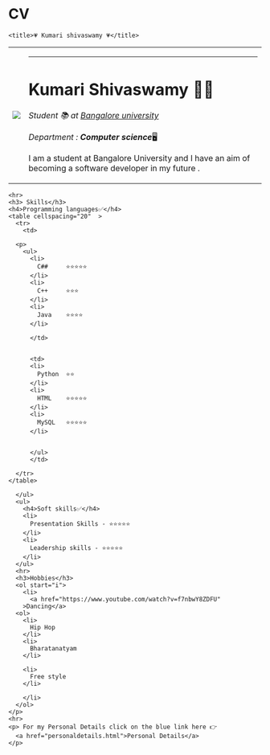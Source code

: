 # CV
<html lang="en" dir="ltr">
  <head>
    <meta charset="utf-8">


    <title>💗 Kumari shivaswamy 💗</title>
  </head>
  <body>
    <table cellspacing="20" >
      <tr>
        <td><img src="kumari.png"</td>
        <td><hr>
        <h1> Kumari Shivaswamy 🦋💗</h1>
        <p>
          <em> Student 📚 at <a href="https://bangaloreuniversity.ac.in/">
            Bangalore university</a></em>
          <p>
            <em>Department : <strong>Computer science</strong></em>🖥
          </p>
          <p>
            I am a student at Bangalore University and I have an aim of
            becoming a software developer in my future .
          </p>
          </p></td>
      </tr>
    </table>


    <hr>
    <h3> Skills</h3>
    <h4>Programming languages✅</h4>
    <table cellspacing="20"  >
      <tr>
        <td>

      <p>
        <ul>
          <li>
            C##     ⭐⭐⭐⭐⭐
          </li>
          <li>
            C++     ⭐⭐⭐
          </li>
          <li>
            Java    ⭐⭐⭐⭐
          </li>

          </td>


          <td>
          <li>
            Python  ⭐⭐
          </li>
          <li>
            HTML    ⭐⭐⭐⭐⭐
          </li>
          <li>
            MySQL   ⭐⭐⭐⭐⭐
          </li>


          </ul>
          </td>

      </tr>
    </table>

      </ul>
      <ul>
        <h4>Soft skills✅</h4>
        <li>
          Presentation Skills - ⭐⭐⭐⭐⭐
        </li>
        <li>
          Leadership skills - ⭐⭐⭐⭐⭐
        </li>
      </ul>
      <hr>
      <h3>Hobbies</h3>
      <ol start="i">
        <li>
          <a href="https://www.youtube.com/watch?v=f7nbwY8ZDFU"
        >Dancing</a>
      <ol>
        <li>
          Hip Hop
        </li>
        <li>
          Bharatanatyam
        </li>

        <li>
          Free style
        </li>

        </li>
      </ol>
    </p>
    <hr>
    <p> For my Personal Details click on the blue link here 👉
      <a href="personaldetails.html">Personal Details</a>
    </p>

  </body>
</html>
